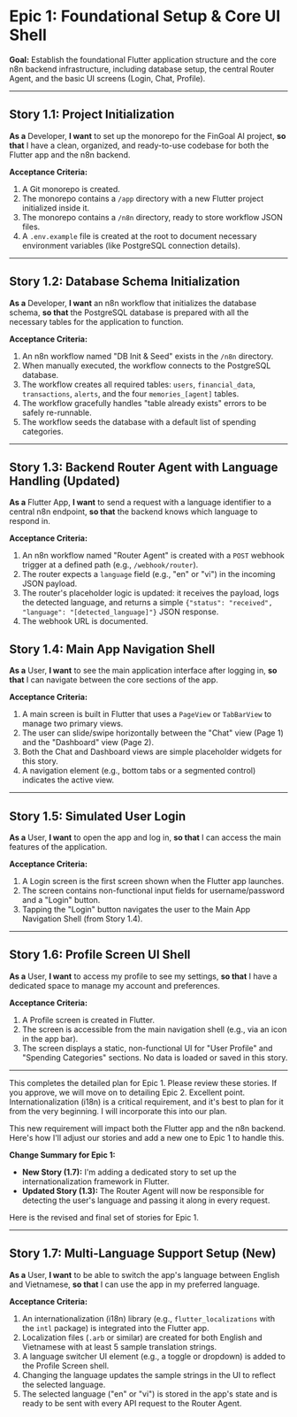 # Epic 1: Foundational Setup & Core UI Shell

**Goal:** Establish the foundational Flutter application structure and the core n8n backend infrastructure, including database setup, the central Router Agent, and the basic UI screens (Login, Chat, Profile).

---

## **Story 1.1: Project Initialization**
**As a** Developer,
**I want** to set up the monorepo for the FinGoal AI project,
**so that** I have a clean, organized, and ready-to-use codebase for both the Flutter app and the n8n backend.

**Acceptance Criteria:**
1.  A Git monorepo is created.
2.  The monorepo contains a `/app` directory with a new Flutter project initialized inside it.
3.  The monorepo contains a `/n8n` directory, ready to store workflow JSON files.
4.  A `.env.example` file is created at the root to document necessary environment variables (like PostgreSQL connection details).

---

## **Story 1.2: Database Schema Initialization**
**As a** Developer,
**I want** an n8n workflow that initializes the database schema,
**so that** the PostgreSQL database is prepared with all the necessary tables for the application to function.

**Acceptance Criteria:**
1.  An n8n workflow named "DB Init & Seed" exists in the `/n8n` directory.
2.  When manually executed, the workflow connects to the PostgreSQL database.
3.  The workflow creates all required tables: `users`, `financial_data`, `transactions`, `alerts`, and the four `memories_[agent]` tables.
4.  The workflow gracefully handles "table already exists" errors to be safely re-runnable.
5.  The workflow seeds the database with a default list of spending categories.

---

## **Story 1.3: Backend Router Agent with Language Handling (Updated)**
**As a** Flutter App,
**I want** to send a request with a language identifier to a central n8n endpoint,
**so that** the backend knows which language to respond in.

**Acceptance Criteria:**
1.  An n8n workflow named "Router Agent" is created with a `POST` webhook trigger at a defined path (e.g., `/webhook/router`).
2.  The router expects a `language` field (e.g., "en" or "vi") in the incoming JSON payload.
3.  The router's placeholder logic is updated: it receives the payload, logs the detected language, and returns a simple `{"status": "received", "language": "[detected_language]"}` JSON response.
4.  The webhook URL is documented.

## **Story 1.4: Main App Navigation Shell**
**As a** User,
**I want** to see the main application interface after logging in,
**so that** I can navigate between the core sections of the app.

**Acceptance Criteria:**
1.  A main screen is built in Flutter that uses a `PageView` or `TabBarView` to manage two primary views.
2.  The user can slide/swipe horizontally between the "Chat" view (Page 1) and the "Dashboard" view (Page 2).
3.  Both the Chat and Dashboard views are simple placeholder widgets for this story.
4.  A navigation element (e.g., bottom tabs or a segmented control) indicates the active view.

---

## **Story 1.5: Simulated User Login**
**As a** User,
**I want** to open the app and log in,
**so that** I can access the main features of the application.

**Acceptance Criteria:**
1.  A Login screen is the first screen shown when the Flutter app launches.
2.  The screen contains non-functional input fields for username/password and a "Login" button.
3.  Tapping the "Login" button navigates the user to the Main App Navigation Shell (from Story 1.4).

---

## **Story 1.6: Profile Screen UI Shell**
**As a** User,
**I want** to access my profile to see my settings,
**so that** I have a dedicated space to manage my account and preferences.

**Acceptance Criteria:**
1.  A Profile screen is created in Flutter.
2.  The screen is accessible from the main navigation shell (e.g., via an icon in the app bar).
3.  The screen displays a static, non-functional UI for "User Profile" and "Spending Categories" sections. No data is loaded or saved in this story.

***

This completes the detailed plan for Epic 1. Please review these stories. If you approve, we will move on to detailing Epic 2.
Excellent point. Internationalization (i18n) is a critical requirement, and it's best to plan for it from the very beginning. I will incorporate this into our plan.

This new requirement will impact both the Flutter app and the n8n backend. Here's how I'll adjust our stories and add a new one to Epic 1 to handle this.

**Change Summary for Epic 1:**
*   **New Story (1.7):** I'm adding a dedicated story to set up the internationalization framework in Flutter.
*   **Updated Story (1.3):** The Router Agent will now be responsible for detecting the user's language and passing it along in every request.

Here is the revised and final set of stories for Epic 1.

***

## **Story 1.7: Multi-Language Support Setup (New)**
**As a** User,
**I want** to be able to switch the app's language between English and Vietnamese,
**so that** I can use the app in my preferred language.

**Acceptance Criteria:**
1.  An internationalization (i18n) library (e.g., `flutter_localizations` with the `intl` package) is integrated into the Flutter app.
2.  Localization files (`.arb` or similar) are created for both English and Vietnamese with at least 5 sample translation strings.
3.  A language switcher UI element (e.g., a toggle or dropdown) is added to the Profile Screen shell.
4.  Changing the language updates the sample strings in the UI to reflect the selected language.
5.  The selected language ("en" or "vi") is stored in the app's state and is ready to be sent with every API request to the Router Agent.
